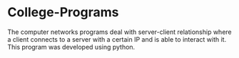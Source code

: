 # College-Programs
The computer networks programs deal with server-client relationship where a client connects to a server with a certain IP and is able to interact with it.
This program was developed using python.
